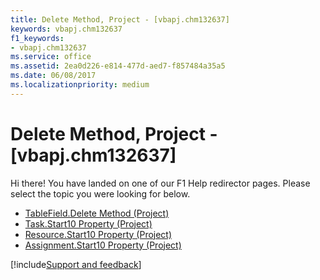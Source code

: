 ```yaml
---
title: Delete Method, Project - [vbapj.chm132637]
keywords: vbapj.chm132637
f1_keywords:
- vbapj.chm132637
ms.service: office
ms.assetid: 2ea0d226-e814-477d-aed7-f857484a35a5
ms.date: 06/08/2017
ms.localizationpriority: medium
---
```



# Delete Method, Project - [vbapj.chm132637]

Hi there! You have landed on one of our F1 Help redirector pages. Please select the topic you were looking for below.

- [TableField.Delete Method (Project)](https://msdn.microsoft.com/library/b8bd5b48-4c64-898b-70d4-5b0ef5c02f19%28Office.15%29.aspx)
- [Task.Start10 Property (Project)](https://msdn.microsoft.com/library/109e18e0-7207-f26a-1090-756984dbe248%28Office.15%29.aspx)
- [Resource.Start10 Property (Project)](https://msdn.microsoft.com/library/72e9a525-9e00-e671-1eba-b6a334269075%28Office.15%29.aspx)
- [Assignment.Start10 Property (Project)](https://msdn.microsoft.com/library/ef9bc83e-30b4-f46e-d6b4-e908a7e773c9%28Office.15%29.aspx)

[!include[Support and feedback](~/includes/feedback-boilerplate.md)]